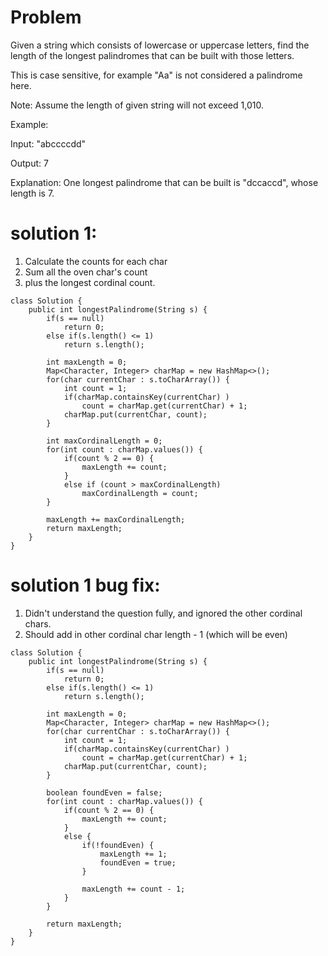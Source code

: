 # Problem
Given a string which consists of lowercase or uppercase letters, find the length of the longest palindromes that can be built with those letters.

This is case sensitive, for example "Aa" is not considered a palindrome here.

Note:
Assume the length of given string will not exceed 1,010.

Example:

Input:
"abccccdd"

Output:
7

Explanation:
One longest palindrome that can be built is "dccaccd", whose length is 7.


# solution 1:
1. Calculate the counts for each char
2. Sum all the oven char's count
3. plus the longest cordinal count.

```
class Solution {
    public int longestPalindrome(String s) {
        if(s == null)
            return 0;
        else if(s.length() <= 1)
            return s.length();
            
        int maxLength = 0;
        Map<Character, Integer> charMap = new HashMap<>();
        for(char currentChar : s.toCharArray()) {
            int count = 1;
            if(charMap.containsKey(currentChar) ) 
                count = charMap.get(currentChar) + 1;
            charMap.put(currentChar, count);
        }
        
        int maxCordinalLength = 0;
        for(int count : charMap.values()) {
            if(count % 2 == 0) {
                maxLength += count;
            }
            else if (count > maxCordinalLength)
                maxCordinalLength = count;
        }
        
        maxLength += maxCordinalLength;
        return maxLength;
    }
}
```

# solution 1 bug fix:
1. Didn't understand the question fully, and ignored the other cordinal chars.
2. Should add in other cordinal char length - 1 (which will be even)

```
class Solution {
    public int longestPalindrome(String s) {
        if(s == null)
            return 0;
        else if(s.length() <= 1)
            return s.length();
            
        int maxLength = 0;
        Map<Character, Integer> charMap = new HashMap<>();
        for(char currentChar : s.toCharArray()) {
            int count = 1;
            if(charMap.containsKey(currentChar) ) 
                count = charMap.get(currentChar) + 1;
            charMap.put(currentChar, count);
        }
        
        boolean foundEven = false;
        for(int count : charMap.values()) {
            if(count % 2 == 0) {
                maxLength += count;
            }
            else {
                if(!foundEven) {
                    maxLength += 1;
                    foundEven = true;
                }
                   
                maxLength += count - 1;
            }
        }
        
        return maxLength;
    }
}
```
